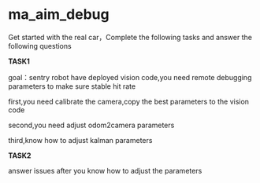 # ma_aim_debug
Get started with the real car，Complete the following tasks and answer the following questions

**TASK1**

goal：sentry robot have deployed vision code,you need remote debugging parameters to make sure stable hit rate

first,you need calibrate the camera,copy the best parameters to the vision code

second,you need adjust odom2camera parameters

third,know how to adjust kalman parameters

**TASK2**

answer issues after you know how to adjust the parameters

